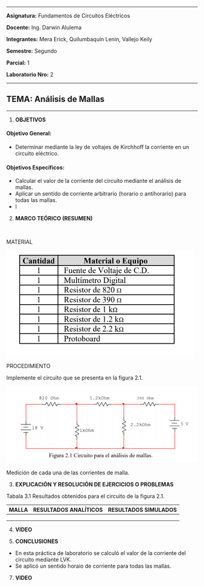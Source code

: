 ------------
 **Asignatura:**  Fundamentos de Circuitos Eléctricos 
                          
 **Docente:**     Ing. Darwin Alulema            
                    
 **Integrantes:** Mera Erick, Quilumbaquin Lenin, Vallejo Keily
                  
 **Semestre:**    Segundo
 
 **Parcial:**     1
 
 **Laboratorio Nro:**     2
 
------------
## **TEMA:**  Análisis de Mallas
------------

 1. **OBJETIVOS**


#### Objetivo General:

 - Determinar mediante la ley de voltajes de Kirchhoff la corriente en un circuito eléctrico. 

#### Objetivos Específicos:

 - Calcular el valor de la corriente del circuito mediante el análisis de mallas. 
 - Aplicar un sentido de corriente arbitrario (horario o antihorario) para todas las mallas.
 -  l


2. **MARCO TEÓRICO (RESUMEN)**

  <img src=" ">

  MATERIAL
  
  <img src="material.PNG">
  
  PROCEDIMIENTO
  
  Implemente el circuito que se presenta en la figura 2.1.
  
  <img src="circuito.PNG">
  
  Medición de cada una de las corrientes de malla.
  
  
  
  
  
  

3. **EXPLICACIÓN Y RESOLUCIÓN DE EJERCICIOS O PROBLEMAS** 

Tabala 3.1 Resultados obtenidos para el circuito de la figura 2.1.

|MALLA  |  RESULTADOS ANALÍTICOS  |  RESULTADOS SIMULADOS |
| ------------ | ------------ | ------------ |
|   |   |   |
|   |   |   |
|   |   |   |


4. **VIDEO**

5. **CONCLUSIONES**

  - En esta práctica de laboratorio se calculó el valor de la corriente del circuito mediante LVK. 
  - Se aplicó un sentido horaio de corriente para todas las mallas. 





7. **VIDEO**
